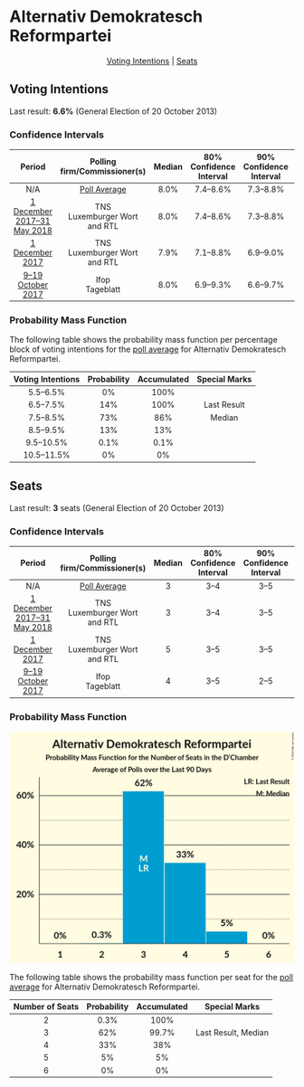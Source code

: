 # Alternativ Demokratesch Reformpartei

<p align="center"><a href="#voting-intentions">Voting Intentions</a> | <a href="#seats">Seats</a></p>

## Voting Intentions

Last result: **6.6%** (General Election of 20 October 2013)

### Confidence Intervals

| Period     | Polling firm/Commissioner(s) | Median | 80% Confidence Interval | 90% Confidence Interval | 95% Confidence Interval | 99% Confidence Interval |
|:----------:|:----------------:|:-----------:|:-----------------------:|:-----------------------:|:-----------------------:|:-----------------------:|
| N/A | [Poll Average](average.html) | 8.0% | 7.4–8.6% | 7.3–8.8% | 7.2–9.0% | 6.9–9.3% |
| [1 December 2017–31 May 2018](2018-05-31-TNS.html) | TNS <br> Luxemburger Wort and RTL | 8.0% | 7.4–8.6% | 7.3–8.8% | 7.1–9.0% | 6.9–9.3% |
| [1 December 2017](2017-12-01-TNS.html) | TNS <br> Luxemburger Wort and RTL | 7.9% | 7.1–8.8% | 6.9–9.0% | 6.8–9.3% | 6.4–9.7% |
| [9–19 October 2017](2017-10-19-Ifop.html) | Ifop <br> Tageblatt | 8.0% | 6.9–9.3% | 6.6–9.7% | 6.3–10.0% | 5.8–10.7% |

### Probability Mass Function

The following table shows the probability mass function per percentage block of voting intentions for the [poll average](average.html) for Alternativ Demokratesch Reformpartei.

| Voting Intentions | Probability | Accumulated | Special Marks |
|:-----------------:|:-----------:|:-----------:|:-------------:|
| 5.5–6.5% | 0% | 100% |  |
| 6.5–7.5% | 14% | 100% | Last Result |
| 7.5–8.5% | 73% | 86% | Median |
| 8.5–9.5% | 13% | 13% |  |
| 9.5–10.5% | 0.1% | 0.1% |  |
| 10.5–11.5% | 0% | 0% |  |


## Seats

Last result: **3** seats (General Election of 20 October 2013)

### Confidence Intervals

| Period     | Polling firm/Commissioner(s) | Median | 80% Confidence Interval | 90% Confidence Interval | 95% Confidence Interval | 99% Confidence Interval |
|:----------:|:----------------:|:------:|:-----------------------:|:-----------------------:|:-----------------------:|:-----------------------:|
| N/A | [Poll Average](average.html) | 3 | 3–4 | 3–5 | 3–5 | 3–5 |
| [1 December 2017–31 May 2018](2018-05-31-TNS.html) | TNS <br> Luxemburger Wort and RTL | 3 | 3–4 | 3–5 | 3–5 | 3–5 |
| [1 December 2017](2017-12-01-TNS.html) | TNS <br> Luxemburger Wort and RTL | 5 | 3–5 | 3–5 | 3–6 | 2–6 |
| [9–19 October 2017](2017-10-19-Ifop.html) | Ifop <br> Tageblatt | 4 | 3–5 | 2–5 | 2–6 | 2–7 |

### Probability Mass Function

![Graph with seats probability mass function not yet produced](average-seats-pmf-alternativdemokrateschreformpartei.png "Seats Probability Mass Function")

The following table shows the probability mass function per seat for the [poll average](average.html) for Alternativ Demokratesch Reformpartei.

| Number of Seats | Probability | Accumulated | Special Marks |
|:---------------:|:-----------:|:-----------:|:-------------:|
| 2 | 0.3% | 100% |  |
| 3 | 62% | 99.7% | Last Result, Median |
| 4 | 33% | 38% |  |
| 5 | 5% | 5% |  |
| 6 | 0% | 0% |  |


